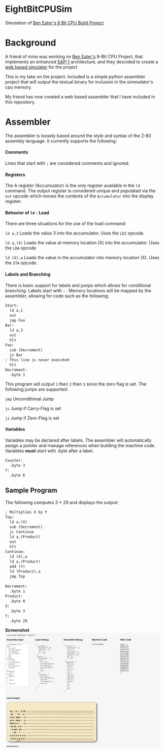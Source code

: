 # EightBitCPUSim
Simulation of [Ben Eater's 8 Bit CPU Build Project](https://eater.net/8bit)
# Background
A friend of mine was working on [Ben Eater's](https://eater.net) 8-Bit CPU Project, 
that implements an enhanced [SAP-1](https://deeprajbhujel.blogspot.com/2015/12/sap-1-architecture.html) architecture,  and they descided to 
create a [web based simulater](https://itwasscience.com/posts/cpupostone/) for the project

This is my take on the project.  Included is a simple python assembler project that will output the textual binary for inclusion in the simmulator's cpu memory.

My friend has now created a web based assembler that I have included in this repository.

# Assembler
The assembler is loosely based around the style and syntax of the Z-80 assembly language. It currently supports the following:

#### Comments 
Lines that start with `;` are considered comments and ignored.

#### Registers
The A register (Accumulator) is the only register available in the `ld` command. The output register is considered 
unique and populated via the `out` opcode which moves the contents of the `Accumulator` into the display register.

#### Behavior of `ld` - Load
There are three situations for the use of the load command:

`ld a,3` Loads the value 3 into the accumulator. Uses the `LDI` opcode.

`ld a,(X)` Loads the value at memory location (X) into the accumulator. Uses the `LDA` opcode

`ld (X),a` Loads the value in the accumulator into memory location (X). Uses the `STA` opcode.

#### Labels and Branching
There is basic support for labels and jumps which allows for conditional branching. Labels start with `:` . Memory
locations will be mapped by the assembler, allowing for code such as the following:
```
Start:
  ld a,1
  out
  jmp Foo
Bar:
  ld a,3
  out
  hlt
Foo:
  sub (Decrement)
  jz Bar
; This line is never executed
  hlt
Decrement:
  .byte 1
```
This program will output `1` then `2` then `3` since the zero flag is set. The following jumps are supported:

`jmp` Unconditional Jump

`jc` Jump if Carry-Flag is set

`jz` Jump if Zero-Flag is set

#### Variables
Variables may be declared after labels. The assembler will automatically assign a pointer and manage references when 
building the machine code. Variables **must** start with .byte after a label.

```
Counter:
  .byte 3
Y:
  .byte 6
```

## Sample Program
The following computes 3 * 29 and displays the output:
```
; Multiplies X by Y
Top:
  ld a,(X)
  sub (Decrement)
  jc Continue
  ld a,(Product)
  out
  hlt
Continue:
  ld (X),a
  ld a,(Product)
  add (Y)
  ld (Product),a
  jmp Top

Decrement:
  .byte 1
Product:
  .byte 0
X:
  .byte 3
Y:
  .byte 29
```
**Screenshot**
![Screenshot](exampleAsm.png)
